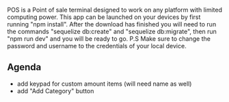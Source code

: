 POS is a Point of sale terminal designed to work on any platform with limited computing power.
This app can be launched on your devices by first running "npm install".  After the download has finished you will need to run the commands "sequelize db:create" and "sequelize db:migrate", then run "npm run dev" and you will be ready to go.  P.S Make sure to change the password and username to the credentials of your local device.

## Agenda


- add keypad for custom amount items (will need name as well)
- add "Add Category" button 
